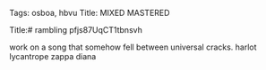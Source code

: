 Tags: osboa, hbvu
Title: MIXED MASTERED
  
Title:# rambling pfjs87UqCT1tbnsvh  
  
work on a song that somehow fell between universal cracks. harlot lycantrope zappa diana  
